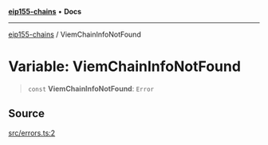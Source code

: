 [**eip155-chains**](../README.md) • **Docs**

***

[eip155-chains](../globals.md) / ViemChainInfoNotFound

# Variable: ViemChainInfoNotFound

> `const` **ViemChainInfoNotFound**: `Error`

## Source

[src/errors.ts:2](https://github.com/ivanzzeth/eip155-chains/blob/1338acd729e1930017264c44f09e203c6cd544d3/src/errors.ts#L2)
